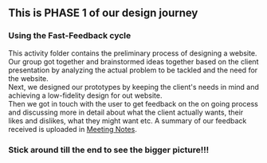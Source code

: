 ## This is PHASE 1 of our design journey

### Using the Fast-Feedback cycle
This activity folder contains the preliminary process of designing a website. Our group got together and brainstormed ideas together based on the client presentation by analyzing the actual problem to be tackled and the need for the website.  
Next, we designed our prototypes by keeping the client's needs in mind and achieving a low-fidelity design for out website.  
Then we got in touch with the user to get feedback on the on going process and discussing more in detail about what the client actually wants, their likes and dislikes, what they might want etc. A summary of our feedback received is uploaded in [Meeting Notes](./Meeting%20Notes.pdf).

### Stick around till the end to see the bigger picture!!!
